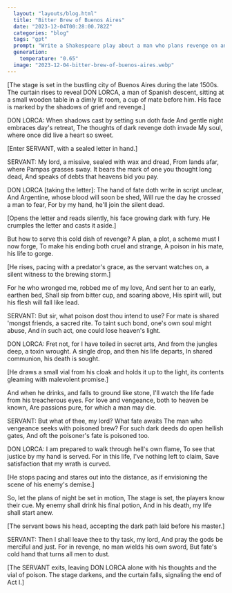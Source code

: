 ```yaml
---
  layout: "layouts/blog.html"
  title: "Bitter Brew of Buenos Aires"
  date: "2023-12-04T00:28:00.782Z"
  categories: "blog"
  tags: "gpt"
  prompt: "Write a Shakespeare play about a man who plans revenge on an Argentinian and he poisons his mate"
  generation: 
    temperature: "0.65"
  image: "2023-12-04-bitter-brew-of-buenos-aires.webp"
---
```

[The stage is set in the bustling city of Buenos Aires during the late 1500s. The curtain rises to reveal DON LORCA, a man of Spanish descent, sitting at a small wooden table in a dimly lit room, a cup of mate before him. His face is marked by the shadows of grief and revenge.]

DON LORCA:
When shadows cast by setting sun doth fade
And gentle night embraces day's retreat,
The thoughts of dark revenge doth invade
My soul, where once did live a heart so sweet.

[Enter SERVANT, with a sealed letter in hand.]

SERVANT:
My lord, a missive, sealed with wax and dread,
From lands afar, where Pampas grasses sway.
It bears the mark of one you thought long dead,
And speaks of debts that heavens bid you pay.

DON LORCA [taking the letter]:
The hand of fate doth write in script unclear,
And Argentine, whose blood will soon be shed,
Will rue the day he crossed a man to fear,
For by my hand, he'll join the silent dead.

[Opens the letter and reads silently, his face growing dark with fury. He crumples the letter and casts it aside.]

But how to serve this cold dish of revenge?
A plan, a plot, a scheme must I now forge,
To make his ending both cruel and strange,
A poison in his mate, his life to gorge.

[He rises, pacing with a predator's grace, as the servant watches on, a silent witness to the brewing storm.]

For he who wronged me, robbed me of my love,
And sent her to an early, earthen bed,
Shall sip from bitter cup, and soaring above,
His spirit will, but his flesh will fall like lead.

SERVANT:
But sir, what poison dost thou intend to use?
For mate is shared 'mongst friends, a sacred rite.
To taint such bond, one's own soul might abuse,
And in such act, one could lose heaven's light.

DON LORCA:
Fret not, for I have toiled in secret arts,
And from the jungles deep, a toxin wrought.
A single drop, and then his life departs,
In shared communion, his death is sought.

[He draws a small vial from his cloak and holds it up to the light, its contents gleaming with malevolent promise.]

And when he drinks, and falls to ground like stone,
I'll watch the life fade from his treacherous eyes.
For love and vengeance, both to heaven be known,
Are passions pure, for which a man may die.

SERVANT:
But what of thee, my lord? What fate awaits
The man who vengeance seeks with poisoned brew?
For such dark deeds do open hellish gates,
And oft the poisoner's fate is poisoned too.

DON LORCA:
I am prepared to walk through hell's own flame,
To see that justice by my hand is served.
For in this life, I've nothing left to claim,
Save satisfaction that my wrath is curved.

[He stops pacing and stares out into the distance, as if envisioning the scene of his enemy's demise.]

So, let the plans of night be set in motion,
The stage is set, the players know their cue.
My enemy shall drink his final potion,
And in his death, my life shall start anew.

[The servant bows his head, accepting the dark path laid before his master.]

SERVANT:
Then I shall leave thee to thy task, my lord,
And pray the gods be merciful and just.
For in revenge, no man wields his own sword,
But fate's cold hand that turns all men to dust.

[The SERVANT exits, leaving DON LORCA alone with his thoughts and the vial of poison. The stage darkens, and the curtain falls, signaling the end of Act I.]
